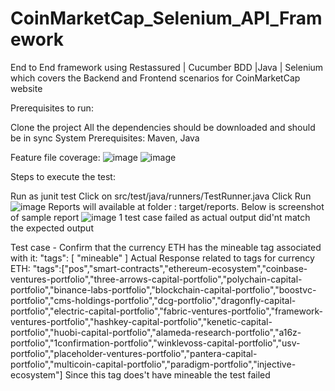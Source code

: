 # CoinMarketCap_Selenium_API_Framework
End to End framework using Restassured | Cucumber BDD |Java | Selenium which covers the Backend and Frontend scenarios for CoinMarketCap website

Prerequisites to run:

Clone the project
All the dependencies should be downloaded and should be in sync
System Prerequisites: Maven, Java

Feature file coverage:
![image](https://user-images.githubusercontent.com/118114531/201904799-a24a30cf-6ef1-4dcd-8ed4-2b6a27af9c0d.png)
![image](https://user-images.githubusercontent.com/118114531/201904818-c180a9d4-4188-4a63-83a1-6055a73f9387.png)

Steps to execute the test:

Run as junit test
Click on src/test/java/runners/TestRunner.java
Click Run
![image](https://user-images.githubusercontent.com/118114531/201904942-47995f5e-ef09-4e19-9923-d8d24026fdfa.png)
Reports will available at folder : target/reports. Below is screenshot of sample report 
![image](https://user-images.githubusercontent.com/118114531/201905013-9afd91e8-0721-431a-bda0-6a98df5c992f.png)
1 test case failed as actual output did'nt match the expected output

Test case - Confirm that the currency ETH has the mineable tag associated with it: "tags": [ "mineable" ]
Actual Response related to tags for currency ETH: "tags":["pos","smart-contracts","ethereum-ecosystem","coinbase-ventures-portfolio","three-arrows-capital-portfolio","polychain-capital-portfolio","binance-labs-portfolio","blockchain-capital-portfolio","boostvc-portfolio","cms-holdings-portfolio","dcg-portfolio","dragonfly-capital-portfolio","electric-capital-portfolio","fabric-ventures-portfolio","framework-ventures-portfolio","hashkey-capital-portfolio","kenetic-capital-portfolio","huobi-capital-portfolio","alameda-research-portfolio","a16z-portfolio","1confirmation-portfolio","winklevoss-capital-portfolio","usv-portfolio","placeholder-ventures-portfolio","pantera-capital-portfolio","multicoin-capital-portfolio","paradigm-portfolio","injective-ecosystem"] Since this tag does't have mineable the test failed
